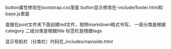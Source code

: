 button属性修改在bootstrap.css里面
button显示修改在-include/footer.html和base.js里面

直接在post文件夹下面创建md文件，按照markdown格式书写。
一级分类是根据category
二级分类是根据title
标签栏是根据tags

显示导航栏（分类栏）代码在_includes/naviside.html

